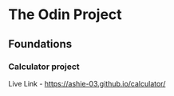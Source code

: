 # The Odin Project
## Foundations
### Calculator project

Live Link - https://ashie-03.github.io/calculator/
